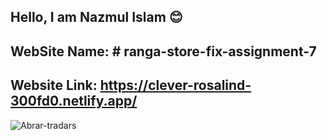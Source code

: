 ## Hello, I am Nazmul Islam 😊

## WebSite Name: # ranga-store-fix-assignment-7



## Website Link: https://clever-rosalind-300fd0.netlify.app/


![Abrar-tradars](https://user-images.githubusercontent.com/86622476/143246723-064a781f-f32a-4b55-9139-fdbda77a40a4.png)




